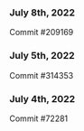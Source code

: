 ### July 8th, 2022

Commit #209169

### July 5th, 2022

Commit #314353


### July 4th, 2022

Commit #72281
